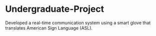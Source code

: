 # Undergraduate-Project
Developed a real-time communication system using a smart glove that translates American Sign Language (ASL).
